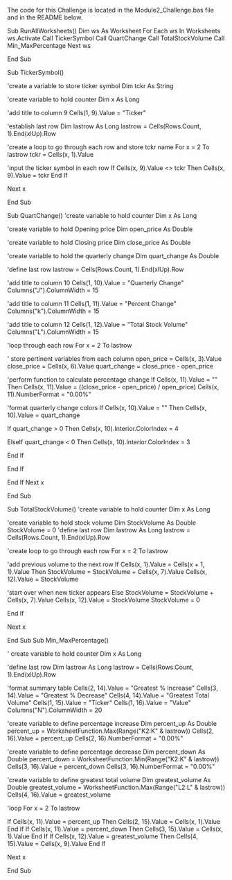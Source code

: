 The code for this Challenge is located in the Module2_Challenge.bas file and in the README below.



Sub RunAllWorksheets()
Dim ws As Worksheet
For Each ws In Worksheets
ws.Activate
Call TickerSymbol
Call QuartChange
Call TotalStockVolume
Call Min_MaxPercentage
Next ws

End Sub

Sub TickerSymbol()

 'create a variable to store ticker symbol
 Dim tckr As String
 
 'create variable to hold counter
 Dim x As Long
 
 'add title to column 9
 Cells(1, 9).Value = "Ticker"
 
 'establish last row
Dim lastrow As Long
lastrow = Cells(Rows.Count, 1).End(xlUp).Row

 'create a loop to go through each row and store tckr name
 For x = 2 To lastrow
     tckr = Cells(x, 1).Value
 
 'input the ticker symbol in each row
If Cells(x, 9).Value <> tckr Then
Cells(x, 9).Value = tckr
End If

 Next x

End Sub

Sub QuartChange()
'create variable to hold counter
Dim x As Long

 'create variable to hold Opening price
 Dim open_price As Double
 
 'create variable to hold Closing price
 Dim close_price As Double
 
 'create variable to hold the quarterly change
 Dim quart_change As Double
 
 'define last row
 lastrow = Cells(Rows.Count, 1).End(xlUp).Row
 
 'add title to column 10
 Cells(1, 10).Value = "Quarterly Change"
 Columns("J").ColumnWidth = 15
 
 'add title to column 11
 Cells(1, 11).Value = "Percent Change"
 Columns("k").ColumnWidth = 15
 
 'add title to column 12
 Cells(1, 12).Value = "Total Stock Volume"
 Columns("L").ColumnWidth = 15
 
'loop through each row
For x = 2 To lastrow

' store pertinent variables from each column
open_price = Cells(x, 3).Value
close_price = Cells(x, 6).Value
quart_change = close_price - open_price

'perform function to calculate percentage change
If Cells(x, 11).Value = "" Then
Cells(x, 11).Value = ((close_price - open_price) / open_price)
Cells(x, 11).NumberFormat = "0.00%"

'format quarterly change colors
If Cells(x, 10).Value = "" Then
Cells(x, 10).Value = quart_change

If quart_change > 0 Then
Cells(x, 10).Interior.ColorIndex = 4

ElseIf quart_change < 0 Then
Cells(x, 10).Interior.ColorIndex = 3

End If

End If

End If
Next x

End Sub

Sub TotalStockVolume()
'create variable to hold counter
Dim x As Long

'create variable to hold stock volume
Dim StockVolume As Double
StockVolume = 0
'define last row
Dim lastrow As Long
lastrow = Cells(Rows.Count, 1).End(xlUp).Row

'create loop to go through each row
For x = 2 To lastrow

'add previous volume to the next row
If Cells(x, 1).Value = Cells(x + 1, 1).Value Then
StockVolume = StockVolume + Cells(x, 7).Value
Cells(x, 12).Value = StockVolume

'start over when new ticker appears
Else
StockVolume = StockVolume + Cells(x, 7).Value
Cells(x, 12).Value = StockVolume
StockVolume = 0

End If


Next x

End Sub
Sub Min_MaxPercentage()

' create variable to hold counter
 Dim x As Long

'define last row
Dim lastrow As Long
lastrow = Cells(Rows.Count, 1).End(xlUp).Row

'format summary table
Cells(2, 14).Value = "Greatest % Increase"
Cells(3, 14).Value = "Greatest % Decrease"
Cells(4, 14).Value = "Greatest Total Volume"
Cells(1, 15).Value = "Ticker"
Cells(1, 16).Value = "Value"
Columns("N").ColumnWidth = 20

'create variable to define percentage increase
Dim percent_up As Double
percent_up = WorksheetFunction.Max(Range("K2:K" & lastrow))
Cells(2, 16).Value = percent_up
Cells(2, 16).NumberFormat = "0.00%"

'create variable to define percentage decrease
Dim percent_down As Double
percent_down = WorksheetFunction.Min(Range("K2:K" & lastrow))
Cells(3, 16).Value = percent_down
Cells(3, 16).NumberFormat = "0.00%"

'create variable to define greatest total volume
Dim greatest_volume As Double
greatest_volume = WorksheetFunction.Max(Range("L2:L" & lastrow))
Cells(4, 16).Value = greatest_volume

'loop
For x = 2 To lastrow

If Cells(x, 11).Value = percent_up Then
Cells(2, 15).Value = Cells(x, 1).Value
End If
If Cells(x, 11).Value = percent_down Then
Cells(3, 15).Value = Cells(x, 1).Value
End If
If Cells(x, 12).Value = greatest_volume Then
Cells(4, 15).Value = Cells(x, 9).Value
End If

Next x

End Sub
